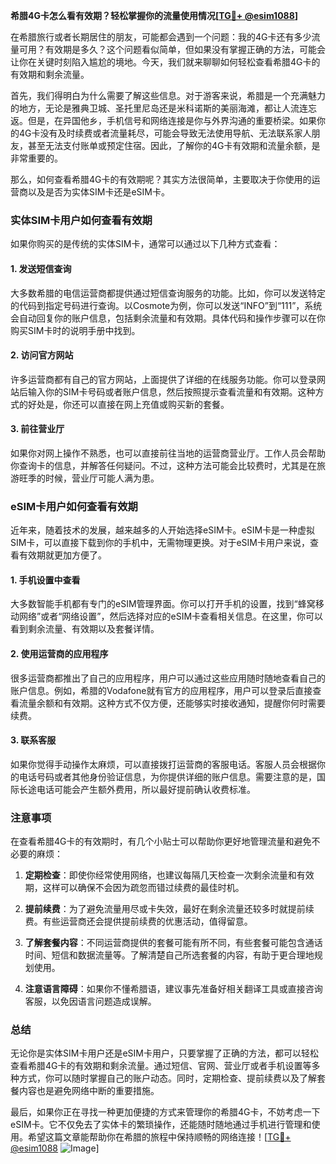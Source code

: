 **希腊4G卡怎么看有效期？轻松掌握你的流量使用情况[[TG💪+ @esim1088](https://t.me/s/esim1088)]**

在希腊旅行或者长期居住的朋友，可能都会遇到一个问题：我的4G卡还有多少流量可用？有效期是多久？这个问题看似简单，但如果没有掌握正确的方法，可能会让你在关键时刻陷入尴尬的境地。今天，我们就来聊聊如何轻松查看希腊4G卡的有效期和剩余流量。

首先，我们得明白为什么需要了解这些信息。对于游客来说，希腊是一个充满魅力的地方，无论是雅典卫城、圣托里尼岛还是米科诺斯的美丽海滩，都让人流连忘返。但是，在异国他乡，手机信号和网络连接是你与外界沟通的重要桥梁。如果你的4G卡没有及时续费或者流量耗尽，可能会导致无法使用导航、无法联系家人朋友，甚至无法支付账单或预定住宿。因此，了解你的4G卡有效期和流量余额，是非常重要的。

那么，如何查看希腊4G卡的有效期呢？其实方法很简单，主要取决于你使用的运营商以及是否为实体SIM卡还是eSIM卡。

### 实体SIM卡用户如何查看有效期

如果你购买的是传统的实体SIM卡，通常可以通过以下几种方式查看：

#### 1. 发送短信查询
大多数希腊的电信运营商都提供通过短信查询服务的功能。比如，你可以发送特定的代码到指定号码进行查询。以Cosmote为例，你可以发送“INFO”到“111”，系统会自动回复你的账户信息，包括剩余流量和有效期。具体代码和操作步骤可以在你购买SIM卡时的说明手册中找到。

#### 2. 访问官方网站
许多运营商都有自己的官方网站，上面提供了详细的在线服务功能。你可以登录网站后输入你的SIM卡号码或者账户信息，然后按照提示查看流量和有效期。这种方式的好处是，你还可以直接在网上充值或购买新的套餐。

#### 3. 前往营业厅
如果你对网上操作不熟悉，也可以直接前往当地的运营商营业厅。工作人员会帮助你查询卡的信息，并解答任何疑问。不过，这种方法可能会比较费时，尤其是在旅游旺季的时候，营业厅可能人满为患。

### eSIM卡用户如何查看有效期

近年来，随着技术的发展，越来越多的人开始选择eSIM卡。eSIM卡是一种虚拟SIM卡，可以直接下载到你的手机中，无需物理更换。对于eSIM卡用户来说，查看有效期就更加方便了。

#### 1. 手机设置中查看
大多数智能手机都有专门的eSIM管理界面。你可以打开手机的设置，找到“蜂窝移动网络”或者“网络设置”，然后选择对应的eSIM卡查看相关信息。在这里，你可以看到剩余流量、有效期以及套餐详情。

#### 2. 使用运营商的应用程序
很多运营商都推出了自己的应用程序，用户可以通过这些应用随时随地查看自己的账户信息。例如，希腊的Vodafone就有官方的应用程序，用户可以登录后直接查看流量余额和有效期。这种方式不仅方便，还能够实时接收通知，提醒你何时需要续费。

#### 3. 联系客服
如果你觉得手动操作太麻烦，可以直接拨打运营商的客服电话。客服人员会根据你的电话号码或者其他身份验证信息，为你提供详细的账户信息。需要注意的是，国际长途电话可能会产生额外费用，所以最好提前确认收费标准。

### 注意事项

在查看希腊4G卡的有效期时，有几个小贴士可以帮助你更好地管理流量和避免不必要的麻烦：

1. **定期检查**：即使你经常使用网络，也建议每隔几天检查一次剩余流量和有效期，这样可以确保不会因为疏忽而错过续费的最佳时机。
   
2. **提前续费**：为了避免流量用尽或卡失效，最好在剩余流量还较多时就提前续费。有些运营商还会提供提前续费的优惠活动，值得留意。

3. **了解套餐内容**：不同运营商提供的套餐可能有所不同，有些套餐可能包含通话时间、短信和数据流量等。了解清楚自己所选套餐的内容，有助于更合理地规划使用。

4. **注意语言障碍**：如果你不懂希腊语，建议事先准备好相关翻译工具或直接咨询客服，以免因语言问题造成误解。

### 总结

无论你是实体SIM卡用户还是eSIM卡用户，只要掌握了正确的方法，都可以轻松查看希腊4G卡的有效期和剩余流量。通过短信、官网、营业厅或者手机设置等多种方式，你可以随时掌握自己的账户动态。同时，定期检查、提前续费以及了解套餐内容也是避免网络中断的重要措施。

最后，如果你正在寻找一种更加便捷的方式来管理你的希腊4G卡，不妨考虑一下eSIM卡。它不仅免去了实体卡的繁琐操作，还能随时随地通过手机进行管理和使用。希望这篇文章能帮助你在希腊的旅程中保持顺畅的网络连接！[[TG💪+ @esim1088](https://t.me/s/esim1088) ![Image](https://i.postimg.cc/4NQfJmqS/Snipaste-2025-05-13-00-14-12.png)]